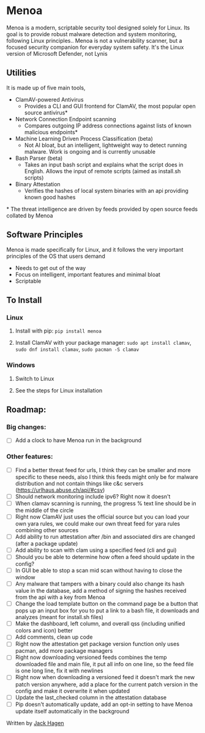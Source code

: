 # Menoa

Menoa is a modern, scriptable security tool designed solely for Linux. Its goal is to provide robust malware detection and system monitoring, following Linux principles.. Menoa is not a vulnerability scanner, but a focused security companion for everyday system safety. It's the Linux version of Microsoft Defender, not Lynis

## Utilities

It is made up of five main tools,

- ClamAV-powered Antivirus
    - Provides a CLI and GUI frontend for ClamAV, the most popular open source antivirus*
- Network Connection Endpoint scanning
    - Compares outgoing IP address connections against lists of known malicious endpoints*
- Machine Learning Driven Process Classification (beta)
    - Not AI bloat, but an intelligent, lightweight way to detect running malware. Work is ongoing and is currently unusable
- Bash Parser (beta)
    - Takes an input bash script and explains what the script does in English. Allows the input of remote scripts (aimed as install.sh scripts)
- Binary Attestation
    - Verifies the hashes of local system binaries with an api providing known good hashes

\* The threat intelligence are driven by feeds provided by open source feeds collated by Menoa

## Software Principles

Menoa is made specifically for Linux, and it follows the very important principles of the OS that users demand

- Needs to get out of the way
- Focus on intelligent, important features and minimal bloat
- Scriptable

## To Install

### Linux

1. Install with pip: `pip install menoa`

2. Install ClamAV with your package manager: `sudo apt install clamav`, `sudo dnf install clamav`, `sudo pacman -S clamav`

### Windows

1. Switch to Linux

2. See the steps for Linux installation

## Roadmap:

### Big changes:

- [ ] Add a clock to have Menoa run in the background

### Other features:

- [ ] Find a better threat feed for urls, I think they can be smaller and more specific to these needs, also I think this feeds might only be for malware distribution and not contain things like c&c servers (https://urlhaus.abuse.ch/api/#csv)
- [ ] Should network monitoring include ipv6? Right now it doesn't
- [ ] When clamav scanning is running, the progress % text line should be in the middle of the circle
- [ ] Right now ClamAV just uses the official source but you can load your own yara rules, we could make our own threat feed for yara rules combining other sources
- [ ] Add ability to run attestation after /bin and associated dirs are changed (after a package update)
- [ ] Add ability to scan with clam using a specified feed (cli and gui)
- [ ] Should you be able to determine how often a feed should update in the config?
- [ ] In GUI be able to stop a scan mid scan without having to close the window
- [ ] Any malware that tampers with a binary could also change its hash value in the database, add a method of signing the hashes received from the api with a key from Menoa
- [ ] Change the load template button on the command page be a button that pops up an input box for you to put a link to a bash file, it downloads and analyzes (meant for install.sh files)
- [ ] Make the dashboard, left column, and overall qss (including unified colors and icon) better
- [ ] Add comments, clean up code
- [ ] Right now the attestation get package version function only uses pacman, add more package managers
- [ ] Right now downloading versioned feeds combines the temp downloaded file and main file, it put all info on one line, so the feed file is one long line, fix it with newlines
- [ ] Right now when downloading a versioned feed it doesn't mark the new patch version anywhere, add a place for the current patch version in the config and make it overwrite it when updated 
- [ ] Update the last_checked column in the attestation database
- [ ] Pip doesn't automatically update, add an opt-in setting to have Menoa update itself automatically in the background

Written by [Jack Hagen](https://hagen.rip)
